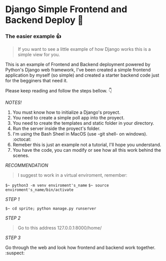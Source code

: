 # Django Simple Frontend and Backend Deploy :rocket:
### The easier example :+1:


>If you want to see a little example of how Django works this is a simple view for you.

This is an example of Frontend and Backend deployment powered by Python's Django web framework, I've been created a simple frontend application by myself (so simple) and created a starter backend code just for the begginers that need it. 

Please keep reading and follow the steps bellow. :point_down:

*NOTES!*

1. You must know how to initialize a Django's proyect.
2. You need to create a simple poll app into the proyect.
3. You need to create the templates and static folder in your directory.
4. Run the server inside the proyect's folder.
5. I'm using the Bash Sheel in MacOS (use -git shell- on windows). :octocat:
6. Remeber this is just an example not a tutorial, I'll hope you understand.
7. You have the code, you can modify or see how all this work behind the scenes.

*RECOMMENDATION*

>I suggest to work in a virtual enviroment, remember: 

```$~ python3 -m venv enviroment's_name```
```$~ source enviroment's_name/bin/activate```

*STEP 1*

```$~ cd sprite; python manage.py runserver```


*STEP 2*

> Go to this address 127.0.0.1:8000/home/

*STEP 3*

Go through the web and look how frontend and backend work together. :suspect:




